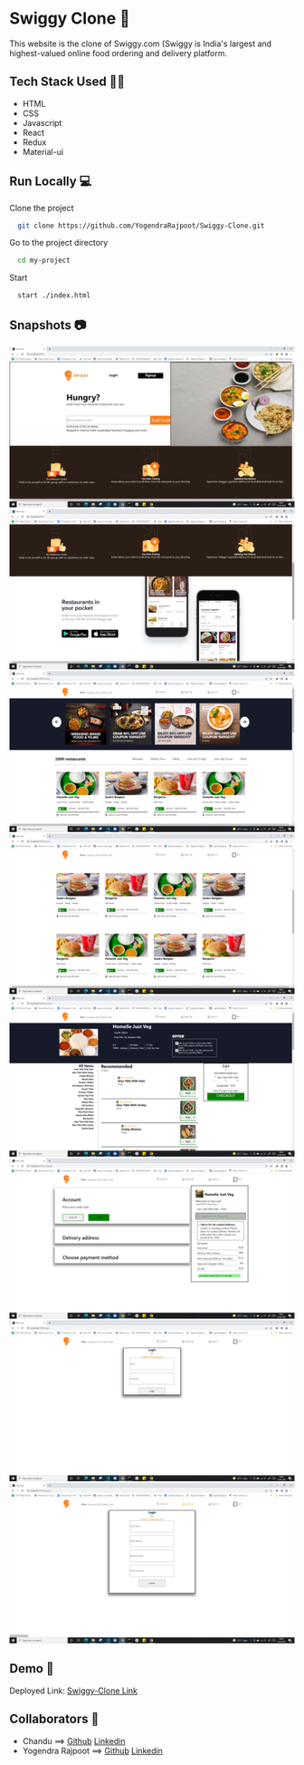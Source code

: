 
# Swiggy Clone 🌇

This website is the clone of Swiggy.com (Swiggy is India's largest and highest-valued online food ordering and delivery platform.

## Tech Stack Used 👩‍💻

- HTML
- CSS
- Javascript
- React
- Redux
- Material-ui


## Run Locally 💻

Clone the project

```bash
  git clone https://github.com/YogendraRajpoot/Swiggy-Clone.git
```

Go to the project directory

```bash
  cd my-project
```

Start

```bash
  start ./index.html
```


## Snapshots 📷

![](./src/Image/Landing-page.png)
![](./src/Image/Landing-page-2.png)
![](./src/Image/Home-page-1.png)
![](./src/Image/Home-page-2.png)
![](./src/Image/Restaurant-page.png)
![](./src/Image/Cart-page.png)
![](./src/Image/Login-page.png)
![](./src/Image/Sign-up-page.png)
## Demo 🎥

Deployed Link: [Swiggy-Clone Link](https://swigggy-clone.herokuapp.com/)


## Collaborators 🤝

* Chandu ==> [Github](https://github.com/chandu806) [Linkedin](https://github.com/chandu806)
* Yogendra Rajpoot ==> [Github](https://github.com/YogendraRajpoot) [Linkedin](https://www.linkedin.com/in/yogendrarajpoot/)
